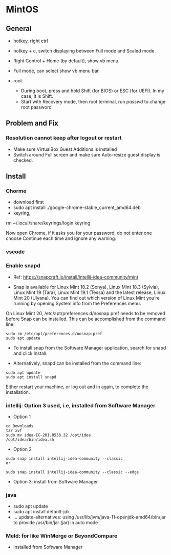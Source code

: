 
# MintOS

## General

- hotkey, right ctrl
- hotkey + c, switch displaying between Full mode and Scaled mode.
- Right Control + Home (by default), show vb menu.
- Full mode, can select show vb menu bar.

- root
    - During boot, press and hold Shift (for BIOS) or ESC (for UEFI). In my case, it is Shift.
    - Start with Recovery mode, then root terminal, run *passwd* to change root password


## Problem and Fix

### Resolution cannot keep after logout or restart

- Make sure VirtualBox Guest Additions is installed
- Switch around Full screen and make sure Auto-resize guest display is checked.

## Install

### Chorme

- download first
- sudo apt install ./google-chrome-stable_current_amd64.deb
- keyring,

rm ~/.local/share/keyrings/login.keyring

Now open Chrome, if it asks you for your password, do not enter one choose Continue each time and ignore any warning.

### vscode

### Enable snapd

- Ref:
https://snapcraft.io/install/intellij-idea-community/mint

- Snap is available for Linux Mint 18.2 (Sonya), Linux Mint 18.3 (Sylvia), Linux Mint 19 (Tara), Linux Mint 19.1 (Tessa) and the latest release, Linux Mint 20 (Ulyana). You can find out which version of Linux Mint you’re running by opening System info from the Preferences menu.

On Linux Mint 20, /etc/apt/preferences.d/nosnap.pref needs to be removed before Snap can be installed. This can be accomplished from the command line:

```
sudo rm /etc/apt/preferences.d/nosnap.pref
sudo apt update
```

- To install snap from the Software Manager application, search for snapd and click Install.

- Alternatively, snapd can be installed from the command line:

```
sudo apt update
sudo apt install snapd
```

Either restart your machine, or log out and in again, to complete the installation.

### intellij: Option 3 used, i.e, installed from Software Manager

- Option 1

```
cd Downloads
tar xvf 
sudo mv idea-IC-201.8538.32 /opt/idea
/opt/idea/bin/idea.sh
```

- Option 2
```
sudo snap install intellij-idea-community --classic
or

sudo snap install intellij-idea-community --classic --edge

```

- Option 3: install from Software Manager

### java

- sudo apt update
- sudo apt install default-jdk
- ... update-alternatives: using /usr/lib/jvm/java-11-openjdk-amd64/bin/jar to provide /usr/bin/jar (jar) in auto mode

### Meld: for like WinMerge or BeyondCompare

- installed from Software Manager






